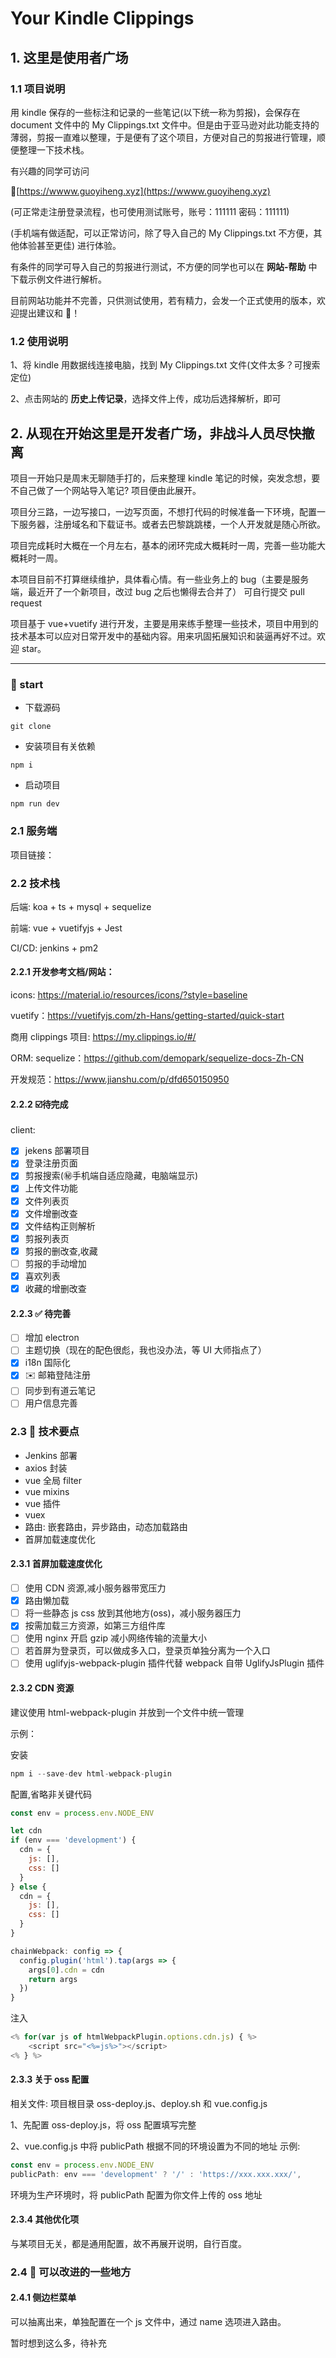 # Your Kindle Clippings

## 1. 这里是使用者广场

### 1.1 项目说明

用 kindle 保存的一些标注和记录的一些笔记(以下统一称为剪报)，会保存在 document 文件中的 My Clippings.txt 文件中。但是由于亚马逊对此功能支持的薄弱，剪报一直难以整理，于是便有了这个项目，方便对自己的剪报进行管理，顺便整理一下技术栈。

有兴趣的同学可访问

:link:[https://wwww.guoyiheng.xyz](https://wwww.guoyiheng.xyz)

(可正常走注册登录流程，也可使用测试账号，账号：111111 密码：111111)

(手机端有做适配，可以正常访问，除了导入自己的 My Clippings.txt 不方便，其他体验甚至更佳) 进行体验。

有条件的同学可导入自己的剪报进行测试，不方便的同学也可以在 **网站-帮助** 中下载示例文件进行解析。

目前网站功能并不完善，只供测试使用，若有精力，会发一个正式使用的版本，欢迎提出建议和 :bug:！

### 1.2 使用说明

1、将 kindle 用数据线连接电脑，找到 My Clippings.txt 文件(文件太多？可搜索定位)

2、点击网站的 **历史上传记录**，选择文件上传，成功后选择解析，即可

## 2. 从现在开始这里是开发者广场，非战斗人员尽快撤离

项目一开始只是周末无聊随手打的，后来整理 kindle 笔记的时候，突发念想，要不自己做了一个网站导入笔记? 项目便由此展开。

项目分三路，一边写接口，一边写页面，不想打代码的时候准备一下环境，配置一下服务器，注册域名和下载证书。或者去巴黎跳跳楼，一个人开发就是随心所欲。

项目完成耗时大概在一个月左右，基本的闭环完成大概耗时一周，完善一些功能大概耗时一周。

本项目目前不打算继续维护，具体看心情。有一些业务上的 bug（主要是服务端，最近开了一个新项目，改过 bug 之后也懒得去合并了） 可自行提交 pull request

项目基于 vue+vuetify 进行开发，主要是用来练手整理一些技术，项目中用到的技术基本可以应对日常开发中的基础内容。用来巩固拓展知识和装逼再好不过。欢迎 star。

---

### :rocket: start

- 下载源码

```
git clone
```

- 安装项目有关依赖

```
npm i
```

- 启动项目

```
npm run dev
```

### 2.1 服务端

项目链接：

### 2.2 技术栈

后端: koa + ts + mysql + sequelize

前端: vue + vuetifyjs + Jest

CI/CD: jenkins + pm2

#### 2.2.1 开发参考文档/网站：

icons: https://material.io/resources/icons/?style=baseline

vuetify：https://vuetifyjs.com/zh-Hans/getting-started/quick-start

商用 clippings 项目: https://my.clippings.io/#/

ORM: sequelize：https://github.com/demopark/sequelize-docs-Zh-CN

开发规范：https://www.jianshu.com/p/dfd650150950

#### 2.2.2 :ballot_box_with_check:待完成

client:

- [x] jekens 部署项目
- [x] 登录注册页面
- [x] 剪报搜索(:secret:手机端自适应隐藏，电脑端显示)
- [x] 上传文件功能
- [x] 文件列表页
- [x] 文件增删改查
- [x] 文件结构正则解析
- [x] 剪报列表页
- [x] 剪报的删改查,收藏
- [ ] 剪报的手动增加
- [x] 喜欢列表
- [x] 收藏的增删改查

#### 2.2.3 :white_check_mark: 待完善

- [ ] 增加 electron
- [ ] 主题切换（现在的配色很彪，我也没办法，等 UI 大师指点了）
- [x] i18n 国际化
- [x] :envelope: 邮箱登陆注册
- [ ] 同步到有道云笔记
- [ ] 用户信息完善

### 2.3 :ring: 技术要点

- Jenkins 部署
- axios 封装
- vue 全局 filter
- vue mixins
- vue 插件
- vuex
- 路由: 嵌套路由，异步路由，动态加载路由
- 首屏加载速度优化

#### 2.3.1 首屏加载速度优化

- [ ] 使用 CDN 资源,减小服务器带宽压力
- [x] 路由懒加载
- [ ] 将一些静态 js css 放到其他地方(oss)，减小服务器压力
- [x] 按需加载三方资源，如第三方组件库
- [ ] 使用 nginx 开启 gzip 减小网络传输的流量大小
- [ ] 若首屏为登录页，可以做成多入口，登录页单独分离为一个入口
- [ ] 使用 uglifyjs-webpack-plugin 插件代替 webpack 自带 UglifyJsPlugin 插件

#### 2.3.2 CDN 资源

建议使用 html-webpack-plugin 并放到一个文件中统一管理

示例：

安装

```javascript
npm i --save-dev html-webpack-plugin
```

配置,省略非关键代码

```javascript
const env = process.env.NODE_ENV

let cdn
if (env === 'development') {
  cdn = {
    js: [],
    css: []
  }
} else {
  cdn = {
    js: [],
    css: []
  }
}

chainWebpack: config => {
  config.plugin('html').tap(args => {
    args[0].cdn = cdn
    return args
  })
}
```

注入

```javascript
<% for(var js of htmlWebpackPlugin.options.cdn.js) { %>
    <script src="<%=js%>"></script>
<% } %>
```

#### 2.3.3 关于 oss 配置

相关文件: 项目根目录 oss-deploy.js、deploy.sh 和 vue.config.js

1、先配置 oss-deploy.js，将 oss 配置填写完整

2、vue.config.js 中将 publicPath 根据不同的环境设置为不同的地址
示例:

```javascript
const env = process.env.NODE_ENV
publicPath: env === 'development' ? '/' : 'https://xxx.xxx.xxx/',
```

环境为生产环境时，将 publicPath 配置为你文件上传的 oss 地址

#### 2.3.4 其他优化项

与某项目无关，都是通用配置，故不再展开说明，自行百度。

### 2.4 :pencil: 可以改进的一些地方

#### 2.4.1 侧边栏菜单

可以抽离出来，单独配置在一个 js 文件中，通过 name 选项进入路由。

暂时想到这么多，待补充
